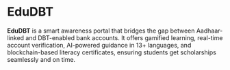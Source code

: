 # EduDBT
**EduDBT** is a smart awareness portal that bridges the gap between Aadhaar-linked and DBT-enabled bank accounts. It offers gamified learning, real-time account verification, AI-powered guidance in 13+ languages, and blockchain-based literacy certificates, ensuring students get scholarships seamlessly and on time.
